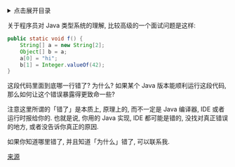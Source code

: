 <details>
<summary>点击展开目录</summary>
<!-- TOC -->


<!-- /TOC -->
</details>

关于程序员对 Java 类型系统的理解, 比较高级的一个面试问题是这样:

```Java
public static void f() {
    String[] a = new String[2];
    Object[] b = a;
    a[0] = "hi";
    b[1] = Integer.valueOf(42);
}
```

这段代码里面到底哪一行错了? 为什么? 如果某个 Java 版本能顺利运行这段代码, 那么如何让这个错误暴露得更致命一些?

注意这里所谓的「错了」是本质上, 原理上的, 而不一定是 Java 编译器, IDE 或者运行时报给你的. 也就是说, 你用的 Java 实现, IDE 都可能是错的, 没找对真正错误的地方, 或者没告诉你真正的原因.

如果你知道哪里错了, 并且知道「为什么」错了, 可以联系我.

[来源](http://www.yinwang.org/blog-cn/2020/02/13/java-type-system)
